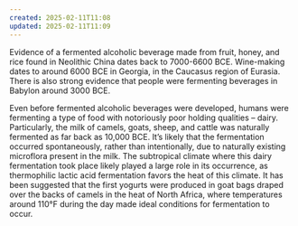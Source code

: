```yaml
---
created: 2025-02-11T11:08
updated: 2025-02-11T11:09
---
```



Evidence of a fermented alcoholic beverage made from fruit, honey, and rice found in Neolithic China dates back to 7000-6600 BCE. Wine-making dates to around 6000 BCE in Georgia, in the Caucasus region of Eurasia. There is also strong evidence that people were fermenting beverages in Babylon around 3000 BCE.

Even before fermented alcoholic beverages were developed, humans were fermenting a type of food with notoriously poor holding qualities – dairy. Particularly, the milk of camels, goats, sheep, and cattle was naturally fermented as far back as 10,000 BCE. It’s likely that the fermentation occurred spontaneously, rather than intentionally, due to naturally existing microflora present in the milk. The subtropical climate where this dairy fermentation took place likely played a large role in its occurrence, as thermophilic lactic acid fermentation favors the heat of this climate. It has been suggested that the first yogurts were produced in goat bags draped over the backs of camels in the heat of North Africa, where temperatures around 110°F during the day made ideal conditions for fermentation to occur.